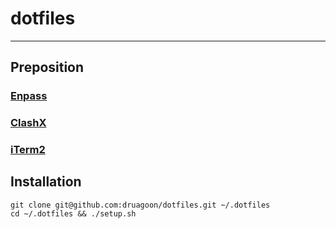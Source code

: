 # dotfiles

---

## Preposition

### [Enpass](https://www.enpass.io/)

### [ClashX](https://github.com/yichengchen/clashX)

### [iTerm2](https://iterm2.com/)

## Installation

```shell
git clone git@github.com:druagoon/dotfiles.git ~/.dotfiles
cd ~/.dotfiles && ./setup.sh
```
